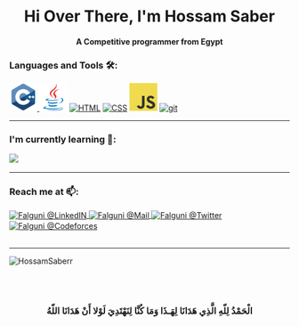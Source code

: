 <h1 align='center'>  Hi Over There, I'm Hossam Saber</h1>
<h4 align='center'>  A Competitive programmer from Egypt</h4>


### Languages and Tools 🛠: ###
  
<a href="https://www.w3schools.com/cpp/" target="_blank"><img height="50" src="https://raw.githubusercontent.com/github/explore/80688e429a7d4ef2fca1e82350fe8e3517d3494d/topics/cpp/cpp.png" alt="CPP"> <a/>  <a href="https://www.java.com/en/" target="_blank"> <img height="50" src="https://raw.githubusercontent.com/devicons/devicon/master/icons/java/java-original.svg" alt="Java"><a/>   <a href="https://www.w3schools.com/html/" target="_blank"><img height="50" src="https://cdn.worldvectorlogo.com/logos/html-1.svg" alt="HTML"><a/>  <a href="https://www.w3schools.com/Css/" target="_blank"><img height="50" src="https://cdn.icon-icons.com/icons2/2107/PNG/512/file_type_css_icon_130661.png" alt="CSS"><a/>   <a href="https://developer.mozilla.org/en-US/docs/Web/JavaScript" target="_blank"><img height="50" src="https://raw.githubusercontent.com/github/explore/80688e429a7d4ef2fca1e82350fe8e3517d3494d/topics/javascript/javascript.png" alt="JS"><a/>  <a href="https://git-scm.com/" target="_blank"><img height="50" src="https://www.vectorlogo.zone/logos/git-scm/git-scm-icon.svg" alt="git"><a/>
<br>
<hr>

### I'm currently learning 🌱: ###
<p>
  <img src="https://img.shields.io/badge/react%20-%2361DAFB.svg?&style=for-the-badge&logo=react&logoColor=white" />&nbsp;&nbsp;&nbsp;
</p>
<hr>

### Reach me at 📫: ###
<a href="https://www.linkedin.com/in/hossam-saberr/">
  <img align="center" alt="Falguni @LinkedIN" height="40" src="https://cdn-icons-png.flaticon.com/512/174/174857.png" />
</a>   
  <a href="mailto:hosssam.saberr@gmail.com">
  <img align="center" alt="Falguni @Mail" height="35" src="https://upload.wikimedia.org/wikipedia/commons/7/7e/Gmail_icon_%282020%29.svg" />
</a>   
<a href="https://twitter.com/Hossamsaberr">
  <img align="center" alt="Falguni @Twitter" height="40" src="https://cdn-icons-png.flaticon.com/512/1384/1384065.png" />
</a>   <a href="https://codeforces.com/profile/Hossam.Saber">
  <img align="center" alt="Falguni @Codeforces" height="40" src="https://play-lh.googleusercontent.com/WsR_f03nbqW3qZjCZeXUYmnmhSWXo3hQhLX9hgl9QHydCgbXQi_VJeAwnmtuIgTHKdQ=w240-h480-rw" />
</a>       
<br>
<br>
<hr>
<p > <img src="https://github-readme-stats.vercel.app/api?username=HossamSaberr&show_icons=true" alt="HossamSaberr" /> </p>

<br>
<br>

<h3 align="center">الْحَمْدُ لِلّهِ الَّذِي هَدَانَا لِهَـذَا وَمَا كُنَّا لِنَهْتَدِيَ لَوْلا أَنْ هَدَانَا اللّهُ </h3>
